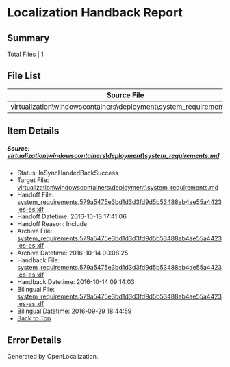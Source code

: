 # <a name='report-top'></a> Localization Handback Report

## Summary
 Total Files | 1

## File List
 Source File | Status | Details 
 ----------- | ------ | ------- 
 [virtualization\windowscontainers\deployment\system_requirements.md](https://github.com/Microsoft/Virtualization-Documentation-Private/blob/08355d7a7da50d0f244bd750508fd42084818d7f/virtualization/windowscontainers/deployment/system_requirements.md) | InSyncHandedBackSuccess | [Details](#ac48bc7ee7b70483d8a368749aea0862c52f049c244)

## Item Details
##### <a name='ac48bc7ee7b70483d8a368749aea0862c52f049c244'></a> Source: [virtualization\windowscontainers\deployment\system_requirements.md](https://github.com/Microsoft/Virtualization-Documentation-Private/blob/08355d7a7da50d0f244bd750508fd42084818d7f/virtualization/windowscontainers/deployment/system_requirements.md)
* Status: InSyncHandedBackSuccess
* Target File: [virtualization\windowscontainers\deployment\system_requirements.md](https://github.com/Microsoft/Virtualization-Documentation-Private.es-es/blob/94afdcd415ab758917eed34a80c25894d7ee1af3/virtualization/windowscontainers/deployment/system_requirements.md)
* Handoff File: [system_requirements.579a5475e3bd1d3d3fd9d5b53488ab4ae55a4423.es-es.xlf](https://github.com/Microsoft/Virtualization-Documentation-Private.handoff/blob/fbcb897258c76ec443a29da6b42b5a4561bcb76a/ol-handoff/Microsoft/Virtualization-Documentation-Private.es-es/live/system_requirements.579a5475e3bd1d3d3fd9d5b53488ab4ae55a4423.es-es.xlf)
* Handoff Datetime: 2016-10-13 17:41:06
* Handoff Reason: Include
* Archive File: [system_requirements.579a5475e3bd1d3d3fd9d5b53488ab4ae55a4423.es-es.xlf](https://github.com/Microsoft/Virtualization-Documentation-Private.handoff/blob/7ec5d04dfdd20c5242da23c52f4e496a938e38cc/ol-archive/Microsoft/Virtualization-Documentation-Private.es-es/live/system_requirements.579a5475e3bd1d3d3fd9d5b53488ab4ae55a4423.es-es.xlf)
* Archive Datetime: 2016-10-14 00:08:25
* Handback File: [system_requirements.579a5475e3bd1d3d3fd9d5b53488ab4ae55a4423.es-es.xlf](https://github.com/Microsoft/Virtualization-Documentation-Private.handback/blob/3fa35b03b780a3d7f2ec359694b9c2536c39e5b9/ol-handback/Microsoft/Virtualization-Documentation-Private.es-es/live/system_requirements.579a5475e3bd1d3d3fd9d5b53488ab4ae55a4423.es-es.xlf)
* Handback Datetime: 2016-10-14 09:14:03
* Bilingual File: [system_requirements.579a5475e3bd1d3d3fd9d5b53488ab4ae55a4423.es-es.xlf](https://github.com/Microsoft/Virtualization-Documentation-Private.handback/blob/64d1728bd398bb7ee3895d38a434b9613d01dca6/ol-handback/Microsoft/Virtualization-Documentation-Private.es-es/live/system_requirements.579a5475e3bd1d3d3fd9d5b53488ab4ae55a4423.es-es.xlf)
* Bilingual Datetime: 2016-09-29 18:44:59
* [Back to Top](#report-top)


## Error Details

Generated by OpenLocalization.

